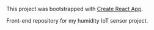 This project was bootstrapped with [Create React App](https://github.com/facebook/create-react-app).

Front-end repository for my humidity IoT sensor project.

